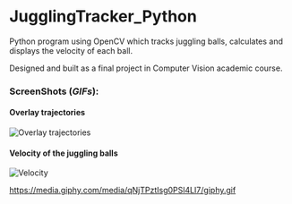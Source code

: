 # JugglingTracker_Python
Python program using OpenCV which tracks juggling balls, calculates and displays the velocity of each ball.

Designed and built as a final project in Computer Vision academic course.


### ScreenShots (*GIFs*):


#### Overlay trajectories

![Overlay trajectories](https://media.giphy.com/media/PYuUUzBUEfTHW6qaop/giphy.gif)


#### Velocity of the juggling balls

![Velocity](https://media.giphy.com/media/CxjQbqcptXxnGEZmWQ/giphy.gif)


https://media.giphy.com/media/qNjTPztIsg0PSl4LI7/giphy.gif
